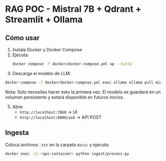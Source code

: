 # RAG POC - Mistral 7B + Qdrant + Streamlit + Ollama

## Cómo usar
1. Instala Docker y Docker Compose
2. Ejecuta:
   ```bash
   docker compose -f docker/docker-compose.yml up --build
   ```
3. Descarga el modelo de LLM:
```bash
docker-compose -f docker/docker-compose.yml exec ollama ollama pull mistral
```
Nota: Solo necesitas hacer esto la primera vez. El modelo se guardará en un volumen persistente y estará disponible en futuros inicios.

5. Abre:
   - `http://localhost:7860` → UI
   - `http://localhost:8000/ask` → API POST

## Ingesta
Coloca archivos `.txt` en la carpeta `docs/` y ejecuta:

```bash
docker exec -it <api-container> python ingest/process.py
```
